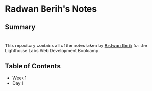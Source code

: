 # Radwan Berih's Notes
## Summary 
 #
 

This repository contains all of the notes taken by [Radwan Berih](https://github.com/rtberih/README.md.git) for the Lighthouse Labs Web Development Bootcamp.
## Table of Contents
* Week 1
 * Day 1